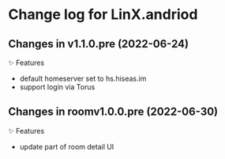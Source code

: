 # Change log for LinX.andriod

## Changes in v1.1.0.pre (2022-06-24)

✨ Features

- default homeserver set to hs.hiseas.im
- support login via Torus

## Changes in roomv1.0.0.pre (2022-06-30)

✨ Features

- update part of room detail UI
